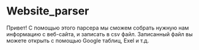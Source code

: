 # Website_parser
Привет! С помощью этого парсера мы сможем собрать нужную нам информацию с веб-сайта, и  записать в csv файл.
Записанный файл  вы можете открыть с помощью Google таблиц, Exel и т.д.
